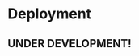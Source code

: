 # Deployment

## UNDER DEVELOPMENT! 

<!-- ## GitHub Pages

This project comes with a GitHub Actions script that automatically generates a deployment file that runs after you commit your changes and then commits to the gh-pages branch.

To use it, just set the GitHub Pages deployment branch to gh-pages.

> If the GitHub Actions script does not run automatically after you commit your changes, check to see if there is another branch in your repository, or you can run the script manually. -->

<!-- ## Netlify

This project comes with [**Build Profile**](https://github.com/importantimport/urara/blob/main/netlify.toml) for Netlify, so when importing the project, there is no need to fill in the build settings.

To deploy this project on Netlify, you need to have a Netlify account and install the [**Netlify app**](https://github.com/apps/netlify/installations/new) in the desired repository to access the selected repository.

Next, just follow the [**Import an existing project**](https://app.netlify.com/start) page to complete the deployment process.

## Vercel

To deploy this project on Vercel, you need to have a Vercel account to start [**Add New Project**](https://vercel.com/new).

You can import projects from a public git repository, or to import a private GitHub repository, you need to associate a GitHub account for authorization.

Once you select a repository, Vercel automatically recognizes the repository and selects the appropriate schema without having to fill in the build and output settings.

You can also add additional settings as needed, then deploy, and wait for the deployment to complete. -->
